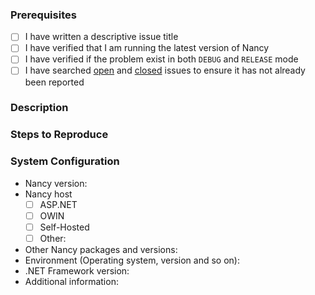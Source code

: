 ### Prerequisites

- [ ] I have written a descriptive issue title
- [ ] I have verified that I am running the latest version of Nancy
- [ ] I have verified if the problem exist in both `DEBUG` and `RELEASE` mode
- [ ] I have searched [open](https://github.com/NancyFx/Nancy.Bootstrappers.Ninject/issues) and [closed](https://github.com/NancyFx/Nancy.Bootstrappers.Ninject/issues?q=is%3Aissue+is%3Aclosed) issues to ensure it has not already been reported

### Description
<!-- A description of the bug or feature -->

### Steps to Reproduce
<!-- List of steps, sample code, failing test or link to a project that reproduces the behavior -->

### System Configuration
<!-- Tell us about the environment where you are experiencing the bug -->

- Nancy version:
- Nancy host
  - [ ] ASP.NET
  - [ ] OWIN
  - [ ] Self-Hosted
  - [ ] Other:
- Other Nancy packages and versions:
- Environment (Operating system, version and so on):
- .NET Framework version:
- Additional information:

<!-- Thanks for reporting the issue to Nancy! -->
